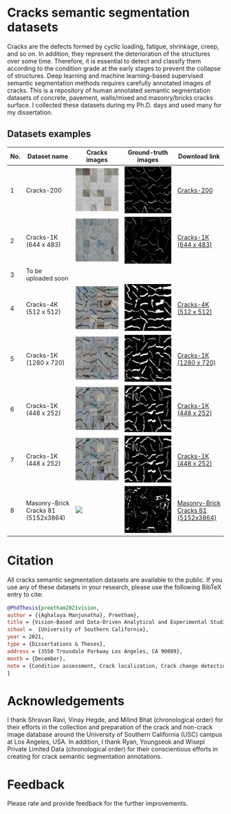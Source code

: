 # Cracks semantic segmentation datasets
Cracks are the defects formed by cyclic loading, fatigue, shrinkage, creep, and so on. In addition, they represent the deterioration of the structures over some time. Therefore, it is essential to detect and classify them according to the condition grade at the early stages to prevent the collapse of structures. Deep learning and machine learning-based supervised semantic segmentation methods requires carefully annotated images of cracks. This is a repository of human annotated semantic segmentation datasets of concrete, pavement, walls/mixed and masonry/bricks cracks surface. I collected these datasets during my Ph.D. days and used many for my dissertation.

## Datasets examples
| No. | Dataset name | Cracks images | Ground-truth images | Download link |
| ------------- | ------------- |  ------------- |  ------------- | ------------- |
| 1 | Cracks-200 | ![](assets/Dataset_1_Cracks-200_crack.png) | ![](assets/Dataset_1_Cracks-200_gt.png) | [Cracks-200](https://1drv.ms/f/c/49b23bc11eecd6a8/EhR2i1qbyhlKn6JmjTVdWQ4BVUcKofT80zNf12E0tDVgCw?e=DYmZzs) |
| 2 | Cracks-1K (644 x 483) | ![](assets/Dataset_2_Cracks-1K_(644x483)_crack.png) | ![](assets/Dataset_2_Cracks-1K_(644x483)_gt.png) | [Cracks-1K (644 x 483)](https://1drv.ms/f/c/49b23bc11eecd6a8/ErmWulPITuVDmxcHQZK5bAkBr-FGHSYFI1QWHnjY_YikQA?e=rJUW4W) |
| 3 | To be uploaded soon |  |  |  |
| 4 | Cracks-4K (512 x 512) | ![](assets/Dataset_4_Cracks-4K_(512x512)_crack.png) | ![](assets/Dataset_4_Cracks-4K_(512x512)_gt.png) | [Cracks-4K (512 x 512)](https://1drv.ms/f/c/49b23bc11eecd6a8/Evcsn2XWDblLv76EDFOwf0cB_V4WbqpRkOoH8YAIh5JfGg?e=fajgSS) |
| 5 | Cracks-1K (1280 x 720) | ![](assets/Dataset_5_Cracks-1K_(1280x720)_crack.png) | ![](assets/Dataset_5_Cracks-1K_(1280x720)_gt.png) | [Cracks-1K (1280 x 720)](https://1drv.ms/f/c/49b23bc11eecd6a8/Eias7mEICpdOju5slI7_mpwBT-T73E8mAmu6N_vVYXQG8Q?e=dXBKIm) |
| 6 | Cracks-1K (448 x 252) | ![](assets/Dataset_6_Cracks-1K_(448x252)_crack.png) | ![](assets/Dataset_6_Cracks-1K_(448x252)_gt.png) | [Cracks-1K (448 x 252)](https://1drv.ms/f/c/49b23bc11eecd6a8/EgXYLiqrSNdKtzWPbJp3mQQBZN-xlivQHVCfzq8jxA-jkQ?e=8xqBD2) |
| 7 | Cracks-1K (448 x 252) | ![](assets/Dataset_6_Cracks-1K_(448x252)_crack.png) | ![](assets/Dataset_6_Cracks-1K_(448x252)_gt.png) | [Cracks-1K (448 x 252)](https://1drv.ms/f/c/49b23bc11eecd6a8/EgXYLiqrSNdKtzWPbJp3mQQBZN-xlivQHVCfzq8jxA-jkQ?e=8xqBD2) |
| 8 | Masonry-Brick Cracks 81 (5152x3864) | ![](assets/Dataset_8_Masonry-Brick_Cracks_81_(5152x3864)_crack) | ![](assets/Dataset_8_Masonry-Brick_Cracks_81_(5152x3864)_gt.png) | [Masonry-Brick Cracks 81 (5152x3864)](https://1drv.ms/f/c/49b23bc11eecd6a8/Ek_azWXTJltNrWi4vqGy-XMBuNUFhzqxON5c1U3qXBTwNA?e=CYdtxs) |

# Citation
All cracks semantic segmentation datasets are available to the public. If you use any of these datasets in your research, please use the following BibTeX entry to cite:
```bibtex
@PhdThesis{preetham2021vision,
author = {{Aghalaya Manjunatha}, Preetham},
title = {Vision-Based and Data-Driven Analytical and Experimental Studies into Condition Assessment and Change Detection of Evolving Civil, Mechanical and Aerospace Infrastructures},
school =  {University of Southern California},
year = 2021,
type = {Dissertations & Theses},
address = {3550 Trousdale Parkway Los Angeles, CA 90089},
month = {December},
note = {Condition assessment, Crack localization, Crack change detection, Synthetic crack generation, Sewer pipe condition assessment, Mechanical systems defect detection and quantification}
}
```

# Acknowledgements
I thank Shravan Ravi, Vinay Hegde, and Milind Bhat (chronological order) for their efforts in the collection and preparation of the crack and non-crack image database around the University of Southern California (USC) campus at Los Angeles, USA. In addition, I thank Ryan, Youngseok and Wisepl Private Limited Data (chronological order) for their conscientious efforts in creating for crack semantic segmentation annotations.

# Feedback
Please rate and provide feedback for the further improvements.

